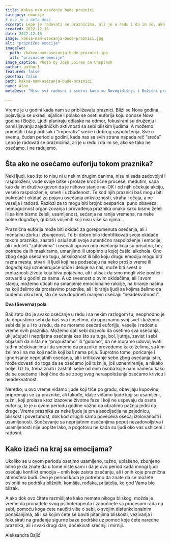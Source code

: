 ```yaml
---
title: Kakva nam osećenje bude praznici
category: emocije
# ovo je i meta desc
excerpt: Lepo je radovati se praznicima, ali je u redu i da im se, ako se tako ne osećamo, i ne radujemo.
created: 2022-12-16
date: 2022.12.16
image: kakva-nam-osecanja-bude-praznici.jpg
alt: "praznične emocije"
imageTwo:
  path: /kakva-nam-osecanja-bude-praznici.jpg
  alt: "praznične emocije"
image_caption: Photo by Josh Spires on Unsplash
author: author1
featured: false
pocetna: false
path: kakva-nam-osecanja-bude-praznici
name: Aloo
metaDesc: "Nisu svi radosni i srećni kada su Novogidišnji i Božićni praznici u toku. Ponekad je potrebno razumevanje za sebe i druge ako se pojave druga osećanja u ovom periodu. Nije pogrešno biti neraspoložen za praznike"

---
```



Vreme je u godini kada nam se približavaju praznici. Bliži se Nova godina, pojavljuju se ukrasi, sijalice i polako se oseti euforija koju donose Nova godina i Božić. Ljudi planiraju odlaske na odmor, fokusirani su druženju i osmišljavanju zajedničkih aktivnosti sa sebi bliskim ljudima. A možemo primetiti i blagi pritisak i “imperativ” sreće i dobrog raspoloženja. Sve u svemu, čudan period u godini, kada nas  sa svih strana napada reč  “sreća”. Lepo je radovati se praznicima, ali je u redu i da im se, ako se tako ne osećamo, i ne radujemo. 


## Šta ako ne osećamo euforiju tokom praznika?

Neki ljudi, kao što to nisu ni u nekim drugim danima, nisu ni sada zadovoljni i raspoloženi, vode svoje bitke i prolaze kroz lične procese, međutim, sada kao da im društvo govori da je njihovo stanje ne-OK i od njih očekuje akciju, veselo raspoloženje, smeh i uzbuđenost. Te kod njih praznici baš mogu biti pokretač i okidač za pojavu osećanja anksioznosti, straha i očaja, a ne veselja i radosti. Razlozi za to mogu biti brojni: besparica, puno obaveza, nemogućnost organizovanja i provođenja praznika onako kako bismo želeli ili sa kim bismo želeli, usamljenost, sećanja na ranija vremena, na neke bolne događaje, gubitak voljenih koji nisu više sa njima... 


Praznična euforija može biti okidač za gorepomenuta osećanja, ali i mentalnu zbrku i zbunjenost. Te bi dobro bilo identifikovati svoje okidače tokom praznika, zastati i oslušnuti svoje autentično raspoloženje i emocije, ali i odoleti “zahtevima” i osećati upravo ona osećanja koja su prisutna, bez potrebe da ih maskiramo, umanjimo ili utopimo u kojoj čašici alkohola. Ono zbog čega osećamo tugu, anksioznost ili bilo koju drugu emociju mogu biti razna mesta, stvari ili ljudi koji nas podsećaju na neko prošlo vreme ili događaj koji uznemirujuće utiče i deluje na nas, može biti svest o prolaznosti života koja biva pojačana, ali i utisak da smo mogli više postići i ostvariti u godini za nama. A uz svesnost o ovim okidačima, ali i svom stanju, možemo uticati na smanjenje emocionalne rakcije, na biranje načina na koji želimo da proslavimo praznike, ali i biranja ljudi sa kojima želimo da budemo okruženi, što će sve doprineti manjem osećaju “neadekvatnosti”.


**Dva (Severna) pola**

Baš zato što je svako osećanje u redu i sa nekim razlogom tu, neophodno je da dopustimo sebi da baš sva i osetimo, da upoznamo svoj svet i kažemo sebi da je u i to u redu, da ne moramo osećati euforijju, veselje i radost u vreme ovih praznika. Možemo dati sebi dozvolu da osetimo sva osećanja, uključujući i neprijatna osećanja kao što su tuga, bol, ljutnja, zavist i sebi objasniti da ništa ne “propuštamo” ili “gubimo”, da ne moramo udovoljavati tuđim očekivanjima i da smemo da praznike provedemo kako želimo, sa kim želimo i na ma koji način koji baš nama prija. Suprotno tome, poricanje i ignorisanje neprijatnih osećanja, ali i kritikovanje sebe zbog osećanja istih, može dovesti do toga da se osećamo još tužnije, još uznemirenije, a nikako bolje. Uz to, treba znati i zaštititi sebe od onih osoba koje nam nameću kako da se osećamo i koji čine da se zbog svog neraspoloženja osećamo krivicu i neadekvatnost.

Neretko, u ovo vreme viđamo ljude koji trče po gradu, obavljaju kupovinu, pripremaju se za praznike, ali takođe, idalje viđamo ljude koji su usamljeni, tužni, koji prolaze kroz izazovne životne faze i koji ne uspevaju da osete euforiju, te je u ovom periodu godine važno da obratimo pažnju jedni na druge. Vreme praznika za neke ljude je prva asocijacija na zajednicu, bliskost i povezanost, dok kod drugih samo povećeva osećaj izolovanosti i usamljenosti. Suočavanje sa neprijatnim osećanjima poput nezadovoljstva i usamljenosti nije uopšte lako, a pogotovu ne kada su ljudi oko vas ushićeni i radosni. 

## Kako izaći na kraj sa emocijama?

Ukoliko se u ovom periodu osetimo usamljeno, tužno, uplašeno, zbunjeno bitno je da znate da u tome niste sami i da je ovo period kada mnogi ljudi osećaju konflikt emocija – onih koje zaista osećanju, ali i onih koje praznična atmosfera budi. Ovo je period kada je potrebno da znate da se možete osloniti na podršku bližnjih, komšija, rođaka, prijatelja, ko god Vama bio blizak.

 A ako dok ovo čitate razmišljate kako nemate nikoga bliskog, možda je vreme da pronađete svog psihoterapeuta i započnete sa procesom rada na sebi, pomoću koga ćete naučiti više o sebi, o svojim disfunkcionalnim ponašanjima, ali i sa kojim ćete se baviti pitanjima bliskosti, vezivanja i fokusirati na građenje sigurne baze podrške uz pomoć koje ćete naredne praznika, ali i svaki drugi dan, dočekivati srećniji i mirniji.



Aleksandra Bajić
